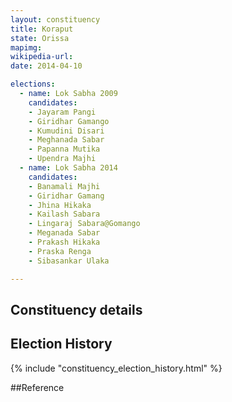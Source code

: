 ```yaml
---
layout: constituency
title: Koraput
state: Orissa
mapimg: 
wikipedia-url: 
date: 2014-04-10

elections: 
  - name: Lok Sabha 2009
    candidates: 
    - Jayaram Pangi 
    - Giridhar Gamango 
    - Kumudini Disari 
    - Meghanada Sabar 
    - Papanna Mutika 
    - Upendra Majhi  
  - name: Lok Sabha 2014
    candidates: 
    - Banamali Majhi 
    - Giridhar Gamang 
    - Jhina Hikaka 
    - Kailash Sabara 
    - Lingaraj Sabara@Gomango 
    - Meganada Sabar 
    - Prakash Hikaka 
    - Praska Renga 
    - Sibasankar Ulaka  

---
```


## Constituency details


## Election History
{% include "constituency_election_history.html" %}

##Reference
